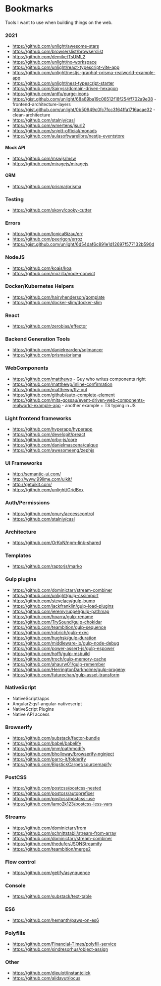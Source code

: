 # Bookmarks
Tools I want to use when building things on the web.

### 2021
* https://github.com/unlight/awesome-stars
* https://github.com/browserslist/browserslist
* https://github.com/demike/TsUML2
* https://github.com/unlight/nx-workspace
* https://github.com/unlight/react-typescript-vite-app
* https://github.com/unlight/nestjs-graphql-prisma-realworld-example-app
* https://github.com/unlight/nest-typescript-starter
* https://github.com/Sairyss/domain-driven-hexagon
* https://github.com/antfu/purge-icons
* https://gist.github.com/unlight/68a69ba19c06512f18f254ff702a9e38 - frontend-architecture-layers
* https://gist.github.com/unlight/0b50949c0fc7fcc3164ffa1716acae32 - clean-architecture
* https://github.com/stalniy/casl
* https://github.com/wmertens/jsurl2
* https://github.com/sniptt-official/monads
* https://github.com/aulasoftwarelibre/nestjs-eventstore

#### Mock API
- https://github.com/mswjs/msw
- https://github.com/miragejs/miragejs

#### ORM
- https://github.com/prisma/prisma

### Testing
- https://github.com/skovy/cooky-cutter

### Errors
- https://github.com/IonicaBizau/err
- https://github.com/peerigon/erroz
- https://gist.github.com/unlight/6d54daf6c891e1d12697f577132b590d

### NodeJS
* https://github.com/koajs/koa
* https://github.com/mozilla/node-convict

### Docker/Kubernetes Helpers
* https://github.com/hairyhenderson/gomplate
* https://github.com/docker-slim/docker-slim

### React
* https://github.com/zerobias/effector

### Backend Generation Tools
* https://github.com/danielrearden/sqlmancer
* https://github.com/prisma/prisma

### WebComponents
* https://github.com/matthewp - Guy who writes components right
* https://github.com/matthewp/inline-confirmation
* https://github.com/matthewp/fly-out
* https://github.com/github/auto-complete-element
* https://github.com/mits-gossau/event-driven-web-components-realworld-example-app - another example + TS typing in JS

### Light frontend frameworks
- https://github.com/hyperapp/hyperapp
- https://github.com/developit/preact
- https://github.com/orby-js/core
- https://github.com/danielmascena/calque
- https://github.com/awesomeeng/zephjs

### UI Frameworks
- http://semantic-ui.com/
- http://www.99lime.com/uikit/
- http://getuikit.com/
- https://github.com/unlight/GridBox

### Auth/Permissions
- https://github.com/onury/accesscontrol
- https://github.com/stalniy/casl

### Architecture
- https://github.com/OrKoN/npm-link-shared

### Templates
- https://github.com/raptorjs/marko

### Gulp plugins
- https://github.com/dominictarr/stream-combiner
- https://github.com/unlight/gulp-cssimport
- https://github.com/stevelacy/gulp-bump
- https://github.com/jackfranklin/gulp-load-plugins
- https://github.com/jeremyruppel/gulp-pathmap
- https://github.com/hparra/gulp-rename
- https://github.com/TrySound/gulp-chokidar
- https://github.com/teambition/gulp-sequence
- https://github.com/robrich/gulp-exec
- https://github.com/hughsk/gulp-duration
- https://github.com/middleware-io/gulp-node-debug
- https://github.com/power-assert-js/gulp-espower
- https://github.com/hoffi/gulp-msbuild
- https://github.com/troch/gulp-memory-cache
- https://github.com/ahaurw01/gulp-remember
- https://github.com/HerringtonDarkholme/gulp-progeny
- https://github.com/futurechan/gulp-asset-transform

### NativeScript
* NativeScript/apps
* Angular2:qsf-angular-nativescript
* NativeScript Plugins
* Native API access

### Browserify
- https://github.com/substack/factor-bundle
- https://github.com/babel/babelify
- https://github.com/jmm/pathmodify
- https://github.com/bholloway/browserify-nginject
- https://github.com/parro-it/folderify
- https://github.com/BigstickCarpet/sourcemapify

### PostCSS
- https://github.com/postcss/postcss-nested
- https://github.com/postcss/autoprefixer
- https://github.com/postcss/postcss-use
- https://github.com/lamo2k123/postcss-less-vars

### Streams
- https://github.com/dominictarr/from
- https://github.com/schnittstabil/stream-from-array
- https://github.com/dominictarr/stream-combiner
- https://github.com/thedufer/JSONStreamify
- https://github.com/teambition/merge2

### Flow control
- https://github.com/getify/asynquence

### Console
- https://github.com/substack/text-table

### ES6
- https://github.com/hemanth/paws-on-es6

### Polyfills
- https://github.com/Financial-Times/polyfill-service
- https://github.com/sindresorhus/object-assign

### Other
- https://github.com/dieulot/instantclick
- https://github.com/alidavut/locus

